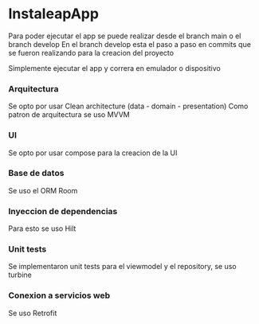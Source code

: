 # InstaleapApp

Para poder ejecutar el app se puede realizar desde el branch main o el branch develop
En el branch develop esta el paso a paso en commits que se fueron realizando para la creacion del proyecto

Simplemente ejecutar el app y correra en emulador o dispositivo

### Arquitectura
Se opto por usar Clean architecture (data - domain - presentation)
Como patron de arquitectura se uso MVVM

### UI
Se opto por usar compose para la creacion de la UI

### Base de datos
Se uso el ORM Room

### Inyeccion de dependencias
Para esto se uso Hilt

### Unit tests
Se implementaron unit tests para el viewmodel y el repository, se uso turbine

### Conexion a servicios web
Se uso Retrofit

